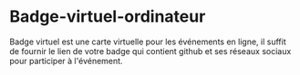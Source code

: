 # Badge-virtuel-ordinateur
Badge virtuel est une carte virtuelle pour les événements en ligne, il suffit de fournir le lien de votre badge qui contient github et ses réseaux sociaux pour participer à l'événement. 
